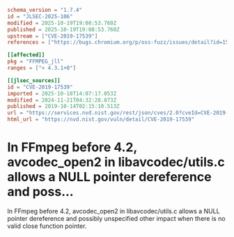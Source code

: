 ```toml
schema_version = "1.7.4"
id = "JLSEC-2025-106"
modified = 2025-10-19T19:08:53.760Z
published = 2025-10-19T19:08:53.760Z
upstream = ["CVE-2019-17539"]
references = ["https://bugs.chromium.org/p/oss-fuzz/issues/detail?id=15733", "https://github.com/FFmpeg/FFmpeg/commit/8df6884832ec413cf032dfaa45c23b1c7876670c", "https://lists.debian.org/debian-lts-announce/2021/01/msg00026.html", "https://security.gentoo.org/glsa/202003-65", "https://usn.ubuntu.com/4431-1/", "https://www.debian.org/security/2020/dsa-4722", "https://bugs.chromium.org/p/oss-fuzz/issues/detail?id=15733", "https://github.com/FFmpeg/FFmpeg/commit/8df6884832ec413cf032dfaa45c23b1c7876670c", "https://lists.debian.org/debian-lts-announce/2021/01/msg00026.html", "https://security.gentoo.org/glsa/202003-65", "https://usn.ubuntu.com/4431-1/", "https://www.debian.org/security/2020/dsa-4722"]

[[affected]]
pkg = "FFMPEG_jll"
ranges = ["< 4.3.1+0"]

[[jlsec_sources]]
id = "CVE-2019-17539"
imported = 2025-10-18T14:07:17.053Z
modified = 2024-11-21T04:32:28.873Z
published = 2019-10-14T02:15:10.513Z
url = "https://services.nvd.nist.gov/rest/json/cves/2.0?cveId=CVE-2019-17539"
html_url = "https://nvd.nist.gov/vuln/detail/CVE-2019-17539"
```

# In FFmpeg before 4.2, avcodec_open2 in libavcodec/utils.c allows a NULL pointer dereference and poss...

In FFmpeg before 4.2, avcodec_open2 in libavcodec/utils.c allows a NULL pointer dereference and possibly unspecified other impact when there is no valid close function pointer.

